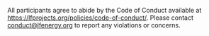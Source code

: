 All participants agree to abide by the Code of Conduct available at
https://lfprojects.org/policies/code-of-conduct/.
Please contact conduct@lfenergy.org to report any violations or concerns.